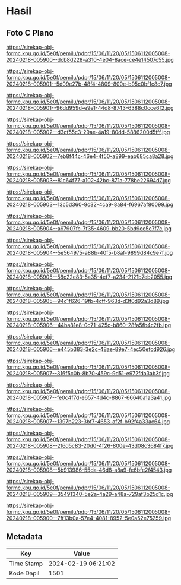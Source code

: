# Hasil

## Foto C Plano

https://sirekap-obj-formc.kpu.go.id/5e0f/pemilu/pdpr/15/06/11/20/05/1506112005008-20240218-005900--dcb8d228-a310-4e04-8ace-ce4e14507c55.jpg

https://sirekap-obj-formc.kpu.go.id/5e0f/pemilu/pdpr/15/06/11/20/05/1506112005008-20240218-005901--5d09e27b-48f4-4809-800e-b95c0bf1c8c7.jpg

https://sirekap-obj-formc.kpu.go.id/5e0f/pemilu/pdpr/15/06/11/20/05/1506112005008-20240218-005901--96dd959d-e9e1-44d8-8743-6388c0cce6f2.jpg

https://sirekap-obj-formc.kpu.go.id/5e0f/pemilu/pdpr/15/06/11/20/05/1506112005008-20240218-005902--d3cf55c3-29ae-4a19-80dd-5886200d5fff.jpg

https://sirekap-obj-formc.kpu.go.id/5e0f/pemilu/pdpr/15/06/11/20/05/1506112005008-20240218-005902--7eb8f44c-46e4-4f50-a899-eab685ca8a28.jpg

https://sirekap-obj-formc.kpu.go.id/5e0f/pemilu/pdpr/15/06/11/20/05/1506112005008-20240218-005903--81c64f77-a102-42bc-871a-778be22694d7.jpg

https://sirekap-obj-formc.kpu.go.id/5e0f/pemilu/pdpr/15/06/11/20/05/1506112005008-20240218-005903--13c5d360-9c32-4ca9-8a84-f6967af80099.jpg

https://sirekap-obj-formc.kpu.go.id/5e0f/pemilu/pdpr/15/06/11/20/05/1506112005008-20240218-005904--a97907fc-7f35-4609-bb20-5bd9ce5c7f7c.jpg

https://sirekap-obj-formc.kpu.go.id/5e0f/pemilu/pdpr/15/06/11/20/05/1506112005008-20240218-005904--5e564975-a88b-40f5-b8af-9899d84c9e7f.jpg

https://sirekap-obj-formc.kpu.go.id/5e0f/pemilu/pdpr/15/06/11/20/05/1506112005008-20240218-005905--58c22e83-5a35-4ef7-a234-2121b7eb2055.jpg

https://sirekap-obj-formc.kpu.go.id/5e0f/pemilu/pdpr/15/06/11/20/05/1506112005008-20240218-005905--94c1f626-19fb-4cff-963d-d3f0d92a3d89.jpg

https://sirekap-obj-formc.kpu.go.id/5e0f/pemilu/pdpr/15/06/11/20/05/1506112005008-20240218-005906--44ba81e8-0c71-425c-b860-28fa5fb4c2fb.jpg

https://sirekap-obj-formc.kpu.go.id/5e0f/pemilu/pdpr/15/06/11/20/05/1506112005008-20240218-005906--e445b383-3e2c-48ae-89e7-4ec50efcd926.jpg

https://sirekap-obj-formc.kpu.go.id/5e0f/pemilu/pdpr/15/06/11/20/05/1506112005008-20240218-005907--316f5c0b-8b70-459c-9d51-e972fda3ab3f.jpg

https://sirekap-obj-formc.kpu.go.id/5e0f/pemilu/pdpr/15/06/11/20/05/1506112005008-20240218-005907--fe0c4f7d-e657-4d4c-8867-66640a1a3a41.jpg

https://sirekap-obj-formc.kpu.go.id/5e0f/pemilu/pdpr/15/06/11/20/05/1506112005008-20240218-005907--1397b223-3bf7-4653-af2f-b92f4a33ac64.jpg

https://sirekap-obj-formc.kpu.go.id/5e0f/pemilu/pdpr/15/06/11/20/05/1506112005008-20240218-005908--2f6d5c83-20d0-4f26-800e-43d08c3684f7.jpg

https://sirekap-obj-formc.kpu.go.id/5e0f/pemilu/pdpr/15/06/11/20/05/1506112005008-20240218-005908--5b913986-55da-46d8-a8a9-fe6bfe2f4543.jpg

https://sirekap-obj-formc.kpu.go.id/5e0f/pemilu/pdpr/15/06/11/20/05/1506112005008-20240218-005909--35491340-5e2a-4a29-a48a-729af3b25d1c.jpg

https://sirekap-obj-formc.kpu.go.id/5e0f/pemilu/pdpr/15/06/11/20/05/1506112005008-20240218-005900--7ff13b0a-57e4-4081-8952-5e0a52e75259.jpg


## Metadata

| Key        | Value               |
| ---------- | ------------------- |
| Time Stamp | 2024-02-19 06:21:02 |
| Kode Dapil | 1501                |



